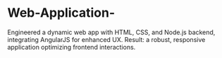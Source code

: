 # Web-Application-
Engineered a dynamic web app with HTML, CSS, and Node.js backend, integrating AngularJS for enhanced UX. Result: a robust, responsive application optimizing frontend interactions.
